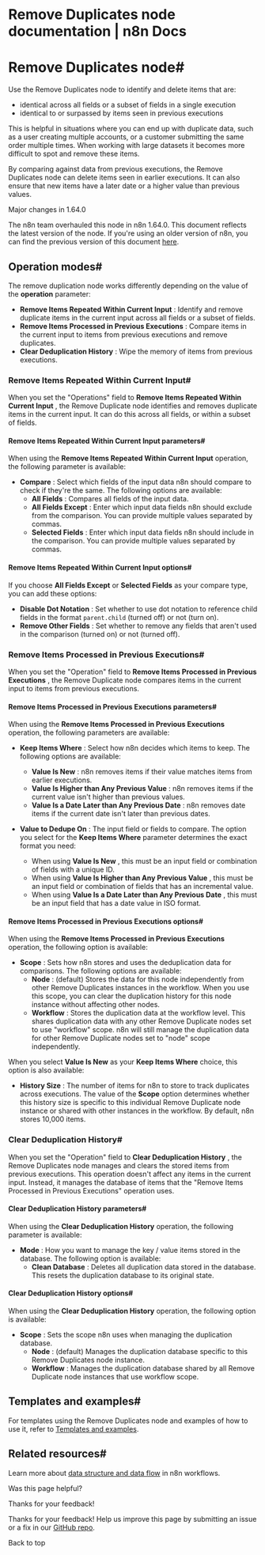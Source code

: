 # Remove Duplicates node documentation | n8n Docs

[ ](https://github.com/n8n-io/n8n-docs/edit/main/docs/integrations/builtin/core-nodes/n8n-nodes-base.removeduplicates/index.md "Edit this page")

# Remove Duplicates node#

Use the Remove Duplicates node to identify and delete items that are:

  * identical across all fields or a subset of fields in a single execution
  * identical to or surpassed by items seen in previous executions

This is helpful in situations where you can end up with duplicate data, such as a user creating multiple accounts, or a customer submitting the same order multiple times. When working with large datasets it becomes more difficult to spot and remove these items.

By comparing against data from previous executions, the Remove Duplicates node can delete items seen in earlier executions. It can also ensure that new items have a later date or a higher value than previous values.

Major changes in 1.64.0

The n8n team overhauled this node in n8n 1.64.0. This document reflects the latest version of the node. If you're using an older version of n8n, you can find the previous version of this document [here](https://github.com/n8n-io/n8n-docs/blob/7a66308290e6e5b104fcb82a3beafa0d6987df36/docs/integrations/builtin/core-nodes/n8n-nodes-base.removeduplicates.md).

## Operation modes#

The remove duplication node works differently depending on the value of the **operation** parameter:

  * **Remove Items Repeated Within Current Input** : Identify and remove duplicate items in the current input across all fields or a subset of fields.
  * **Remove Items Processed in Previous Executions** : Compare items in the current input to items from previous executions and remove duplicates.
  * **Clear Deduplication History** : Wipe the memory of items from previous executions.

### Remove Items Repeated Within Current Input#

When you set the "Operations" field to **Remove Items Repeated Within Current Input** , the Remove Duplicate node identifies and removes duplicate items in the current input. It can do this across all fields, or within a subset of fields.

#### Remove Items Repeated Within Current Input parameters#

When using the **Remove Items Repeated Within Current Input** operation, the following parameter is available:

  * **Compare** : Select which fields of the input data n8n should compare to check if they're the same. The following options are available:
    * **All Fields** : Compares all fields of the input data.
    * **All Fields Except** : Enter which input data fields n8n should exclude from the comparison. You can provide multiple values separated by commas.
    * **Selected Fields** : Enter which input data fields n8n should include in the comparison. You can provide multiple values separated by commas.

#### Remove Items Repeated Within Current Input options#

If you choose **All Fields Except** or **Selected Fields** as your compare type, you can add these options:

  * **Disable Dot Notation** : Set whether to use dot notation to reference child fields in the format `parent.child` (turned off) or not (turn on).
  * **Remove Other Fields** : Set whether to remove any fields that aren't used in the comparison (turned on) or not (turned off).

### Remove Items Processed in Previous Executions#

When you set the "Operation" field to **Remove Items Processed in Previous Executions** , the Remove Duplicate node compares items in the current input to items from previous executions.

#### Remove Items Processed in Previous Executions parameters#

When using the **Remove Items Processed in Previous Executions** operation, the following parameters are available:

  * **Keep Items Where** : Select how n8n decides which items to keep. The following options are available:

    * **Value Is New** : n8n removes items if their value matches items from earlier executions.
    * **Value Is Higher than Any Previous Value** : n8n removes items if the current value isn't higher than previous values.
    * **Value Is a Date Later than Any Previous Date** : n8n removes date items if the current date isn't later than previous dates.
  * **Value to Dedupe On** : The input field or fields to compare. The option you select for the **Keep Items Where** parameter determines the exact format you need:

    * When using **Value Is New** , this must be an input field or combination of fields with a unique ID.
    * When using **Value Is Higher than Any Previous Value** , this must be an input field or combination of fields that has an incremental value.
    * When using **Value Is a Date Later than Any Previous Date** , this must be an input field that has a date value in ISO format.

#### Remove Items Processed in Previous Executions options#

When using the **Remove Items Processed in Previous Executions** operation, the following option is available:

  * **Scope** : Sets how n8n stores and uses the deduplication data for comparisons. The following options are available:
    * **Node** : (default) Stores the data for this node independently from other Remove Duplicates instances in the workflow. When you use this scope, you can clear the duplication history for this node instance without affecting other nodes.
    * **Workflow** : Stores the duplication data at the workflow level. This shares duplication data with any other Remove Duplicate nodes set to use "workflow" scope. n8n will still manage the duplication data for other Remove Duplicate nodes set to "node" scope independently.

When you select **Value Is New** as your **Keep Items Where** choice, this option is also available:

  * **History Size** : The number of items for n8n to store to track duplicates across executions. The value of the **Scope** option determines whether this history size is specific to this individual Remove Duplicate node instance or shared with other instances in the workflow. By default, n8n stores 10,000 items.

### Clear Deduplication History#

When you set the "Operation" field to **Clear Deduplication History** , the Remove Duplicates node manages and clears the stored items from previous executions. This operation doesn't affect any items in the current input. Instead, it manages the database of items that the "Remove Items Processed in Previous Executions" operation uses.

#### Clear Deduplication History parameters#

When using the **Clear Deduplication History** operation, the following parameter is available:

  * **Mode** : How you want to manage the key / value items stored in the database. The following option is available:
    * **Clean Database** : Deletes all duplication data stored in the database. This resets the duplication database to its original state.

#### Clear Deduplication History options#

When using the **Clear Deduplication History** operation, the following option is available:

  * **Scope** : Sets the scope n8n uses when managing the duplication database.
    * **Node** : (default) Manages the duplication database specific to this Remove Duplicates node instance.
    * **Workflow** : Manages the duplication database shared by all Remove Duplicate node instances that use workflow scope.

## Templates and examples#

For templates using the Remove Duplicates node and examples of how to use it, refer to [Templates and examples](templates-and-examples/).

## Related resources#

Learn more about [data structure and data flow](../../../../data/) in n8n workflows.

Was this page helpful? 

Thanks for your feedback! 

Thanks for your feedback! Help us improve this page by submitting an issue or a fix in our [GitHub repo](https://github.com/n8n-io/n8n-docs). 

Back to top